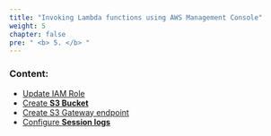 ```yaml
---
title: "Invoking Lambda functions using AWS Management Console"
weight: 5
chapter: false
pre: " <b> 5. </b> "
---
```


### Content:

<!-- TODO -->

- [Update IAM Role](./4.1-updateiamrole/)
- [Create **S3 Bucket**](./4.2-creates3bucket/)
- [Create S3 Gateway endpoint](./4.3-creategwes3)
- [Configure **Session logs**](./4.4-configsessionlogs/)
